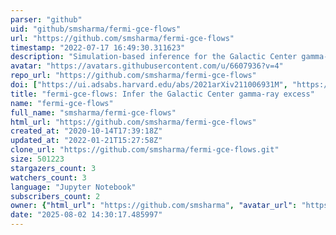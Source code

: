 ```yaml
---
parser: "github"
uid: "github/smsharma/fermi-gce-flows"
url: "https://github.com/smsharma/fermi-gce-flows"
timestamp: "2022-07-17 16:49:30.311623"
description: "Simulation-based inference for the Galactic Center gamma-ray excess. Code repository associated with https://arxiv.org/abs/2110.06931."
avatar: "https://avatars.githubusercontent.com/u/6607936?v=4"
repo_url: "https://github.com/smsharma/fermi-gce-flows"
doi: ["https://ui.adsabs.harvard.edu/abs/2021arXiv211006931M", "https://ui.adsabs.harvard.edu/abs/2022ascl.soft01008M/abstract"]
title: "fermi-gce-flows: Infer the Galactic Center gamma-ray excess"
name: "fermi-gce-flows"
full_name: "smsharma/fermi-gce-flows"
html_url: "https://github.com/smsharma/fermi-gce-flows"
created_at: "2020-10-14T17:39:18Z"
updated_at: "2022-01-21T15:27:58Z"
clone_url: "https://github.com/smsharma/fermi-gce-flows.git"
size: 501223
stargazers_count: 3
watchers_count: 3
language: "Jupyter Notebook"
subscribers_count: 2
owner: {"html_url": "https://github.com/smsharma", "avatar_url": "https://avatars.githubusercontent.com/u/6607936?v=4", "login": "smsharma", "type": "User"}
date: "2025-08-02 14:30:17.485997"
---
```

